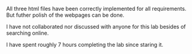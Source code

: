 All three html files have been correctly implemented for all requirements. But 
futher polish of the webpages can be done. 

I have not collaborated nor discussed with anyone for this lab besides of 
searching online. 

I have spent roughly 7 hours completing the lab since staring it. 